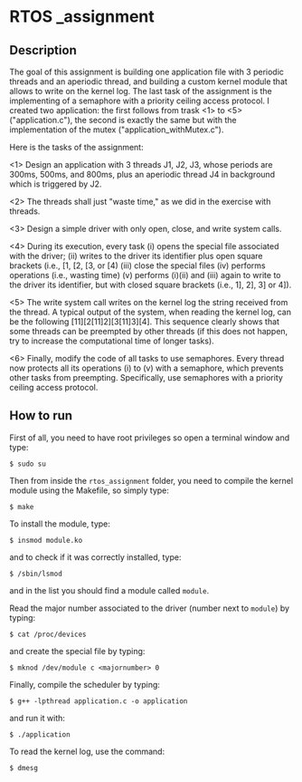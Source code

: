 # RTOS _assignment

## Description

The goal of this assignment is building one application file with 3 periodic threads and an aperiodic thread, and building a custom kernel module that allows to write on the kernel log.
The last task of the assignment is the implementing of a semaphore with a priority ceiling access protocol.
I created two application: the first follows from trask <1> to <5> ("application.c"), the second is exactly the same but with the implementation of the mutex ("application_withMutex.c").

Here is the tasks of the assignment:

<1> Design an application with 3 threads J1, J2, J3, whose periods are 300ms, 500ms, and 800ms, plus an aperiodic thread J4 in background which is triggered by J2.

<2> The threads shall just "waste time," as we did in the exercise with threads.

<3> Design a simple driver with only open, close, and write system calls.

<4> During its execution, every task 
	(i) opens the special file associated with the driver;
	(ii) writes to the driver its identifier plus open square brackets (i.e., [1, [2, [3, or [4)
	(iii) close the special files
	(iv) performs operations (i.e., wasting time)
	(v) performs (i)(ii) and (iii) again to write to the driver its identifier, but with closed square brackets (i.e., 1], 2], 3] or 4]).

<5> The write system call writes on the kernel log the string received from the thread. A typical output of the system, when reading the kernel log, can be the following [11][2[11]2][3[11]3][4]. This sequence clearly shows that some threads can be preempted by other threads (if this does not happen, try to increase the computational time of longer tasks).

<6> Finally, modify the code of all tasks to use semaphores. Every thread now protects all its operations (i) to (v) with a semaphore, which prevents other tasks from preempting. Specifically, use semaphores with a priority ceiling access protocol.  

## How to run
First of all, you need to have root privileges so open a terminal window and type:
```console
$ sudo su
```
Then from inside the `rtos_assignment` folder, you need to compile the kernel module using the Makefile, so simply type:
```console
$ make
```

To install the module, type:
```console
$ insmod module.ko
```

and to check if it was correctly installed, type:
```console
$ /sbin/lsmod
```

and in the list you should find a module called `module`. 

Read the major number associated to the driver (number next to `module`) by typing:
```console
$ cat /proc/devices
```

and create the special file by typing:
```console
$ mknod /dev/module c <majornumber> 0
```

Finally, compile the scheduler by typing:
```console
$ g++ -lpthread application.c -o application
```

and run it with:
```console
$ ./application
```

To read the kernel log, use the command:
```console
$ dmesg
```
